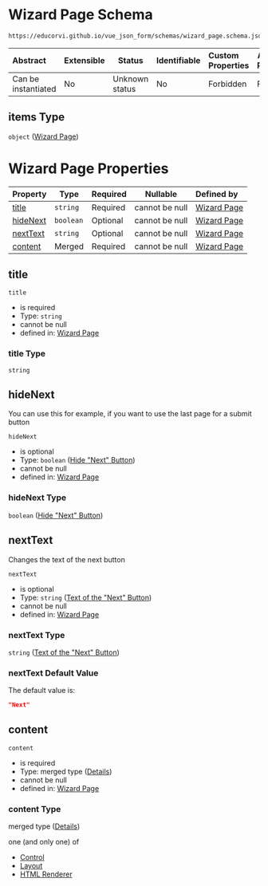 # Wizard Page Schema

```txt
https://educorvi.github.io/vue_json_form/schemas/wizard_page.schema.json#/properties/pages/items
```




| Abstract            | Extensible | Status         | Identifiable | Custom Properties | Additional Properties | Access Restrictions | Defined In                                                                   |
| :------------------ | ---------- | -------------- | ------------ | :---------------- | --------------------- | ------------------- | ---------------------------------------------------------------------------- |
| Can be instantiated | No         | Unknown status | No           | Forbidden         | Forbidden             | none                | [wizard.schema.json\*](../schemas/wizard.schema.json "open original schema") |

## items Type

`object` ([Wizard Page](wizard-properties-pages-wizard-page.md))

# Wizard Page Properties

| Property              | Type      | Required | Nullable       | Defined by                                                                                                                                                            |
| :-------------------- | --------- | -------- | -------------- | :-------------------------------------------------------------------------------------------------------------------------------------------------------------------- |
| [title](#title)       | `string`  | Required | cannot be null | [Wizard Page](wizard_page-properties-title.md "https&#x3A;//educorvi.github.io/vue_json_form/schemas/wizard_page.schema.json#/properties/title")                      |
| [hideNext](#hidenext) | `boolean` | Optional | cannot be null | [Wizard Page](wizard_page-properties-hide-next-button.md "https&#x3A;//educorvi.github.io/vue_json_form/schemas/wizard_page.schema.json#/properties/hideNext")        |
| [nextText](#nexttext) | `string`  | Optional | cannot be null | [Wizard Page](wizard_page-properties-text-of-the-next-button.md "https&#x3A;//educorvi.github.io/vue_json_form/schemas/wizard_page.schema.json#/properties/nextText") |
| [content](#content)   | Merged    | Required | cannot be null | [Wizard Page](wizard_page-properties-content.md "https&#x3A;//educorvi.github.io/vue_json_form/schemas/wizard_page.schema.json#/properties/content")                  |

## title




`title`

-   is required
-   Type: `string`
-   cannot be null
-   defined in: [Wizard Page](wizard_page-properties-title.md "https&#x3A;//educorvi.github.io/vue_json_form/schemas/wizard_page.schema.json#/properties/title")

### title Type

`string`

## hideNext

You can use this for example, if you want to use the last page for a submit button


`hideNext`

-   is optional
-   Type: `boolean` ([Hide "Next" Button](wizard_page-properties-hide-next-button.md))
-   cannot be null
-   defined in: [Wizard Page](wizard_page-properties-hide-next-button.md "https&#x3A;//educorvi.github.io/vue_json_form/schemas/wizard_page.schema.json#/properties/hideNext")

### hideNext Type

`boolean` ([Hide "Next" Button](wizard_page-properties-hide-next-button.md))

## nextText

Changes the text of the next button


`nextText`

-   is optional
-   Type: `string` ([Text of the "Next" Button](wizard_page-properties-text-of-the-next-button.md))
-   cannot be null
-   defined in: [Wizard Page](wizard_page-properties-text-of-the-next-button.md "https&#x3A;//educorvi.github.io/vue_json_form/schemas/wizard_page.schema.json#/properties/nextText")

### nextText Type

`string` ([Text of the "Next" Button](wizard_page-properties-text-of-the-next-button.md))

### nextText Default Value

The default value is:

```json
"Next"
```

## content




`content`

-   is required
-   Type: merged type ([Details](wizard_page-properties-content.md))
-   cannot be null
-   defined in: [Wizard Page](wizard_page-properties-content.md "https&#x3A;//educorvi.github.io/vue_json_form/schemas/wizard_page.schema.json#/properties/content")

### content Type

merged type ([Details](wizard_page-properties-content.md))

one (and only one) of

-   [Control](layout-properties-elements-layoutelement-oneof-control.md "check type definition")
-   [Layout](layout-properties-elements-layoutelement-oneof-layout.md "check type definition")
-   [HTML Renderer](layout-properties-elements-layoutelement-oneof-html-renderer.md "check type definition")
